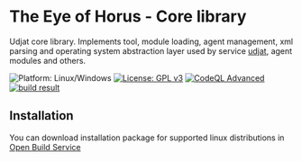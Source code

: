 # The Eye of Horus - Core library

Udjat core library. Implements tool, module loading, agent management, xml parsing and operating system abstraction layer used by service [udjat](../../../udjat), agent modules and others.

![Platform: Linux/Windows](https://img.shields.io/badge/Platform-Linux/Windows-blue.svg)
[![License: GPL v3](https://img.shields.io/badge/License-GPL%20v3-blue.svg)](https://www.gnu.org/licenses/gpl-3.0)
[![CodeQL Advanced](https://github.com/PerryWerneck/libudjat/actions/workflows/codeql.yml/badge.svg)](https://github.com/PerryWerneck/libudjat/actions/workflows/codeql.yml)
[![build result](https://build.opensuse.org/projects/home:PerryWerneck:udjat/packages/libudjat/badge.svg?type=percent)](https://build.opensuse.org/package/show/home:PerryWerneck:udjat/libudjat)

## Installation

You can download installation package for supported linux distributions in [Open Build Service](https://software.opensuse.org/download.html?project=home%3APerryWerneck%3Audjat&package=libudjat)

